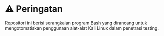 # ⚠️ Peringatan 

Repositori ini berisi serangkaian program Bash yang dirancang untuk mengotomatiskan penggunaan alat-alat Kali Linux dalam penetrasi testing.
